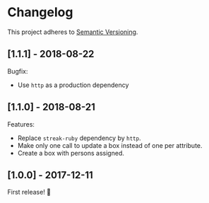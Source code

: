 # Changelog

This project adheres to [Semantic Versioning](http://semver.org/).

## [1.1.1] - 2018-08-22

Bugfix:
 - Use `http` as a production dependency

## [1.1.0] - 2018-08-21

Features:
- Replace `streak-ruby` dependency by `http`.
- Make only one call to update a box instead of one per attribute.
- Create a box with persons assigned.

## [1.0.0] - 2017-12-11

First release! :tada:
